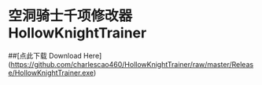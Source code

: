 # 空洞骑士千项修改器 HollowKnightTrainer
##[点此下载 Download Here] (https://github.com/charlescao460/HollowKnightTrainer/raw/master/Release/HollowKnightTrainer.exe)
